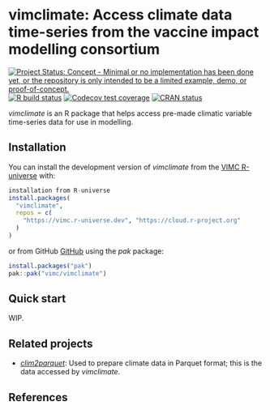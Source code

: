 
<!-- README.md is generated from README.Rmd. Please edit that file -->

# vimclimate: Access climate data time-series from the vaccine impact modelling consortium

<!-- badges: start -->

[![Project Status: Concept - Minimal or no implementation has been done
yet, or the repository is only intended to be a limited example, demo,
or
proof-of-concept.](https://www.repostatus.org/badges/latest/concept.svg)](https://www.repostatus.org/#concept)
[![R build
status](https://github.com/vimc/vimclimate/workflows/R-CMD-check/badge.svg)](https://github.com/vimc/vimclimate/actions/workflows/R-CMD-check.yaml)
[![Codecov test
coverage](https://codecov.io/gh/vimc/vimclimate/branch/main/graph/badge.svg)](https://app.codecov.io/gh/vimc/vimclimate?branch=main)
[![CRAN
status](https://www.r-pkg.org/badges/version/vimclimate)](https://CRAN.R-project.org/package=vimclimate)
<!-- badges: end -->

*vimclimate* is an R package that helps access pre-made climatic
variable time-series data for use in modelling.

## Installation

You can install the development version of *vimclimate* from the [VIMC
R-universe](https://vimc.r-universe.dev/) with:

``` r
installation from R-universe
install.packages(
  "vimclimate", 
  repos = c(
    "https://vimc.r-universe.dev", "https://cloud.r-project.org"
  )
)
```

or from GitHub [GitHub](https://github.com/) using the *pak* package:

``` r
install.packages("pak")
pak::pak("vimc/vimclimate")
```

## Quick start

WIP.

## Related projects

- [*clim2parquet*](https://vimc.github.io/clim2parquet/): Used to
  prepare climate data in Parquet format; this is the data accessed by
  *vimclimate*.

## References

